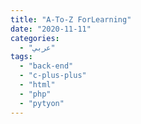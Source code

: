 ```yaml
---
title: "A-To-Z ForLearning"
date: "2020-11-11"
categories:
  - "عربي"
tags:
  - "back-end"
  - "c-plus-plus"
  - "html"
  - "php"
  - "pytyon"
---
```

